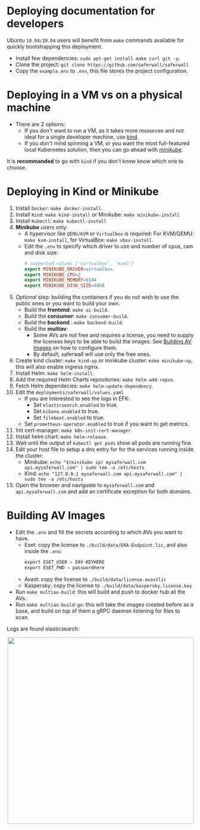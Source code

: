 # Deploying documentation for developers

Ubuntu `18.04/20.04` users will benefit from `make` commands available for quickly bootstrapping this deployment.
- Install few dependencies: `sudo apt-get install make curl git -y`.
- Clone the project: `git clone https://github.com/saferwall/saferwall`
- Copy the `example.env` to `.env`, this file stores the project configuration.

# Deploying in a VM vs on a physical machine

- There are 2 options:
  - If you don't want to run a VM, as it takes more resources and not ideal for a single developer machine, use [kind](https://kind.sigs.k8s.io/).
  - If you don't mind spinning a VM, or you want the most full-featured local Kubernetes solution, then you can go ahead with [minikube](https://minikube.sigs.k8s.io/docs/).

It is __recommanded__ to go with `kind` if you don't know know which one to choose.

# Deploying in Kind or Minikube

1. Install `Docker`: `make docker-install`.
2. Install `Kind`: `make kind-install` or Minikube: `make minikube-install`
3. Install `Kubectl`: `make kubectl-install`
4. __Minikube__ users only: 
    - A hypervisor like `QEMU/KVM` or `Virtualbox` is required: For KVM/QEMU: `make kvm-install`, for VirtualBox: `make vbox-install`.
    - Edit the `.env` to specify which driver to use and number of cpus, ram and disk size:
        ```mk
        # supported values ['virtualbox', 'kvm2']
        export MINIKUBE_DRIVER=virtualbox
        export MINIKUBE_CPU=2
        export MINIKUBE_MEMORY=6144
        export MINIKUBE_DISK_SIZE=40GB
        ```
5. _Optional_ step: building the containers if you do not wish to use the public ones or you want to build your own.
    - Build the __frontend__: `make ui-build`.
    - Build the __consumer__: `make consumer-build`.
    - Build the __backend__ : `make backend-build`.
    - Build the __multiav__:
        - Some AVs are not free and requires a license, you need to supply the licenses keys to be able to build the images. See [Building AV Images](#Building-AV-Images) on how to configure them.
        - By default, saferwall will use only the free ones.
6. Create kind cluster: `make kind-up` or minikube cluster: `make minikube-up`, this will also enable ingress nginx.
7. Install Helm: `make helm-install`.
8. Add the required Helm Charts repositories: `make helm-add-repos`.
9. Fetch Helm dependecies: `make helm-update-dependency`.
10. Edit the `deployments/saferwall/values.yaml`
    - If you are interested to see the logs in EFK:
        - Set `elasticsearch.enabled` to true.
        - Set `kibana.enabled` to true. 
        - Set `filebeat.enabled` to true.
    - Set `prometheus-operator.enabled` to true if you want to get metrics.
11. Init cert-manager: `make k8s-init-cert-manager`.
12. Install helm chart: `make helm-release`.
13. Wait until the output of `kubectl get pods` show all pods are running fine.
14. Edit your host file to setup a dns entry for for the services running inside the cluster:
    - Minikube: `echo "$(minikube ip) mysaferwall.com api.mysaferwall.com" | sudo tee -a /etc/hosts`
    - Kind: `echo "127.0.0.1 mysaferwall.com api.mysaferwall.com" | sudo tee -a /etc/hosts`
15. Open the browser and naviguate to `mysaferwall.com` and `api.mysaferwall.com` and add an certificate exception for both domains.

# Building AV Images

- Edit the `.env` and fill the secrets according to which AVs you want to have.
    - Eset: copy the license to `./build/data/ERA-Endpoint.lic`, and also inside the `.env`:
        ```c
        export ESET_USER = EAV-KEYHERE
        export ESET_PWD = passwordhere
        ```
    - Avast: copy the license to `./build/data/license.avastlic`
    - Kaspersky: copy the license to `./build/data/kaspersky.license.key`
- Run `make multiav-build`: this will build and push to docker hub all the AVs.
- Run `make multiav-build-go`: this will take the images created before as a base, and build on top of them a gRPC daemon listening for files to scan.

 Logs are found elasticsearch:
<p align="center"><img src="https://i.imgur.com/6TnK2jR.png" width="500px" height="auto"></p>


